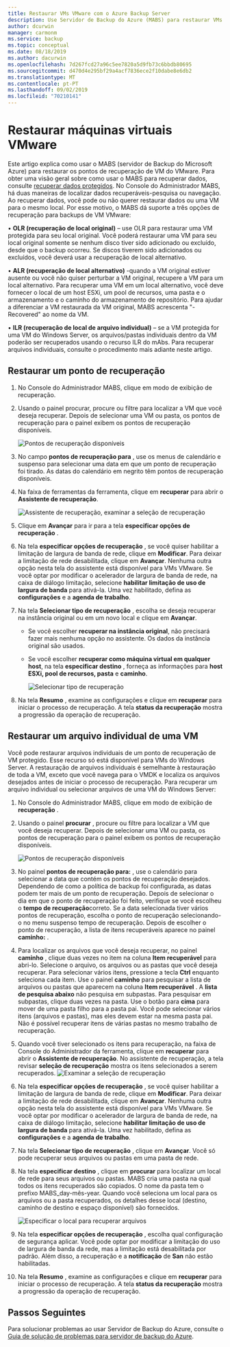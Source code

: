 ```yaml
---
title: Restaurar VMs VMware com o Azure Backup Server
description: Use Servidor de Backup do Azure (MABS) para restaurar VMs VMware em execução em um servidor VMware vCenter/ESXi.
author: dcurwin
manager: carmonm
ms.service: backup
ms.topic: conceptual
ms.date: 08/18/2019
ms.author: dacurwin
ms.openlocfilehash: 7d267fcd27a96c5ee7820a5d9fb73c6bbdb80695
ms.sourcegitcommit: d470d4e295bf29a4acf7836ece2f10dabe8e6db2
ms.translationtype: MT
ms.contentlocale: pt-PT
ms.lasthandoff: 09/02/2019
ms.locfileid: "70210141"
---
```

# <a name="restore-vmware-virtual-machines"></a>Restaurar máquinas virtuais VMware

Este artigo explica como usar o MABS (servidor de Backup do Microsoft Azure) para restaurar os pontos de recuperação de VM do VMware. Para obter uma visão geral sobre como usar o MABS para recuperar dados, consulte [recuperar dados protegidos](https://docs.microsoft.com/azure/backup/backup-azure-alternate-dpm-server). No Console do Administrador MABS, há duas maneiras de localizar dados recuperáveis-pesquisa ou navegação. Ao recuperar dados, você pode ou não querer restaurar dados ou uma VM para o mesmo local. Por esse motivo, o MABS dá suporte a três opções de recuperação para backups de VM VMware:

• **OLR (recuperação de local original)** – use OLR para restaurar uma VM protegida para seu local original. Você poderá restaurar uma VM para seu local original somente se nenhum disco tiver sido adicionado ou excluído, desde que o backup ocorreu. Se discos tiverem sido adicionados ou excluídos, você deverá usar a recuperação de local alternativo.

• **ALR (recuperação de local alternativo)** -quando a VM original estiver ausente ou você não quiser perturbar a VM original, recupere a VM para um local alternativo. Para recuperar uma VM em um local alternativo, você deve fornecer o local de um host ESXi, um pool de recursos, uma pasta e o armazenamento e o caminho do armazenamento de repositório. Para ajudar a diferenciar a VM restaurada da VM original, MABS acrescenta "-Recovered" ao nome da VM.

• **ILR (recuperação de local de arquivo individual)** – se a VM protegida for uma VM do Windows Server, os arquivos/pastas individuais dentro da VM poderão ser recuperados usando o recurso ILR do mAbs. Para recuperar arquivos individuais, consulte o procedimento mais adiante neste artigo.


## <a name="restore-a-recovery-point"></a>Restaurar um ponto de recuperação

1.  No Console do Administrador MABS, clique em modo de exibição de recuperação.

2.  Usando o painel procurar, procure ou filtre para localizar a VM que você deseja recuperar. Depois de selecionar uma VM ou pasta, os pontos de recuperação para o painel exibem os pontos de recuperação disponíveis. 

    ![Pontos de recuperação disponíveis](./media/restore-azure-backup-server-vmware/recovery-points.png)

3.  No campo **pontos de recuperação para** , use os menus de calendário e suspenso para selecionar uma data em que um ponto de recuperação foi tirado. As datas do calendário em negrito têm pontos de recuperação disponíveis.

4.  Na faixa de ferramentas da ferramenta, clique em **recuperar** para abrir o **Assistente de recuperação**. 

    ![Assistente de recuperação, examinar a seleção de recuperação](./media/restore-azure-backup-server-vmware/recovery-wizard.png)

5.  Clique em **Avançar** para ir para a tela **especificar opções de recuperação** .

6.  Na tela **especificar opções de recuperação** , se você quiser habilitar a limitação de largura de banda de rede, clique em **Modificar**. Para deixar a limitação de rede desabilitada, clique em **Avançar**. Nenhuma outra opção nesta tela do assistente está disponível para VMs VMware. Se você optar por modificar o acelerador de largura de banda de rede, na caixa de diálogo limitação, selecione **habilitar limitação de uso de largura de banda** para ativá-la. Uma vez habilitado, defina as **configurações** e a **agenda de trabalho**.

7.  Na tela **Selecionar tipo de recuperação** , escolha se deseja recuperar na instância original ou em um novo local e clique em **Avançar**.

     * Se você escolher **recuperar na instância original**, não precisará fazer mais nenhuma opção no assistente. Os dados da instância original são usados.

    * Se você escolher **recuperar como máquina virtual em qualquer host**, na tela **especificar destino** , forneça as informações para **host ESXi, pool de recursos, pasta** e **caminho**. 

      ![Selecionar tipo de recuperação](./media/restore-azure-backup-server-vmware/recovery-type.png)

8.    Na tela **Resumo** , examine as configurações e clique em **recuperar** para iniciar o processo de recuperação. A tela **status da recuperação** mostra a progressão da operação de recuperação.

## <a name="restore-an-individual-file-from-a-vm"></a>Restaurar um arquivo individual de uma VM

Você pode restaurar arquivos individuais de um ponto de recuperação de VM protegido. Esse recurso só está disponível para VMs do Windows Server. A restauração de arquivos individuais é semelhante à restauração de toda a VM, exceto que você navega para o VMDK e localiza os arquivos desejados antes de iniciar o processo de recuperação. Para recuperar um arquivo individual ou selecionar arquivos de uma VM do Windows Server:

1.  No Console do Administrador MABS, clique em modo de exibição de **recuperação** .

2.  Usando o painel **procurar** , procure ou filtre para localizar a VM que você deseja recuperar. Depois de selecionar uma VM ou pasta, os pontos de recuperação para o painel exibem os pontos de recuperação disponíveis.

    ![Pontos de recuperação disponíveis](./media/restore-azure-backup-server-vmware/recovery-points.png)
 
3.  No painel **pontos de recuperação para:** , use o calendário para selecionar a data que contém os pontos de recuperação desejados. Dependendo de como a política de backup foi configurada, as datas podem ter mais de um ponto de recuperação. Depois de selecionar o dia em que o ponto de recuperação foi feito, verifique se você escolheu o **tempo de recuperação**correto. Se a data selecionada tiver vários pontos de recuperação, escolha o ponto de recuperação selecionando-o no menu suspenso tempo de recuperação. Depois de escolher o ponto de recuperação, a lista de itens recuperáveis aparece no painel **caminho:** .

4.  Para localizar os arquivos que você deseja recuperar, no painel **caminho** , clique duas vezes no item na coluna **Item recuperável** para abri-lo. Selecione o arquivo, os arquivos ou as pastas que você deseja recuperar. Para selecionar vários itens, pressione a tecla **Ctrl** enquanto seleciona cada item. Use o painel **caminho** para pesquisar a lista de arquivos ou pastas que aparecem na coluna **Item recuperável** . A **lista de pesquisa abaixo** não pesquisa em subpastas. Para pesquisar em subpastas, clique duas vezes na pasta. Use o botão para **cima** para mover de uma pasta filho para a pasta pai. Você pode selecionar vários itens (arquivos e pastas), mas eles devem estar na mesma pasta pai. Não é possível recuperar itens de várias pastas no mesmo trabalho de recuperação.

5.  Quando você tiver selecionado os itens para recuperação, na faixa de Console do Administrador da ferramenta, clique em **recuperar** para abrir o **Assistente de recuperação**. No assistente de recuperação, a tela revisar **seleção de recuperação** mostra os itens selecionados a serem recuperados. 
    ![Examinar a seleção de recuperação](./media/restore-azure-backup-server-vmware/review-recovery.png)

6.  Na tela **especificar opções de recuperação** , se você quiser habilitar a limitação de largura de banda de rede, clique em **Modificar**. Para deixar a limitação de rede desabilitada, clique em **Avançar**. Nenhuma outra opção nesta tela do assistente está disponível para VMs VMware. Se você optar por modificar o acelerador de largura de banda de rede, na caixa de diálogo limitação, selecione **habilitar limitação de uso de largura de banda** para ativá-la. Uma vez habilitado, defina as **configurações** e a **agenda de trabalho**.
7.  Na tela **Selecionar tipo de recuperação** , clique em **Avançar**. Você só pode recuperar seus arquivos ou pastas em uma pasta de rede.
8.  Na tela **especificar destino** , clique em **procurar** para localizar um local de rede para seus arquivos ou pastas. MABS cria uma pasta na qual todos os itens recuperados são copiados. O nome da pasta tem o prefixo MABS_day-mês-year. Quando você seleciona um local para os arquivos ou a pasta recuperados, os detalhes desse local (destino, caminho de destino e espaço disponível) são fornecidos. 

       ![Especificar o local para recuperar arquivos](./media/restore-azure-backup-server-vmware/specify-destination.png)

9.  Na tela **especificar opções de recuperação** , escolha qual configuração de segurança aplicar. Você pode optar por modificar a limitação do uso de largura de banda da rede, mas a limitação está desabilitada por padrão. Além disso, a recuperação e a **notificação** de **San** não estão habilitadas.
10. Na tela **Resumo** , examine as configurações e clique em **recuperar** para iniciar o processo de recuperação. A tela **status da recuperação** mostra a progressão da operação de recuperação.


## <a name="next-steps"></a>Passos Seguintes
Para solucionar problemas ao usar Servidor de Backup do Azure, consulte o [Guia de solução de problemas para servidor de backup do Azure](./backup-azure-mabs-troubleshoot.md).

